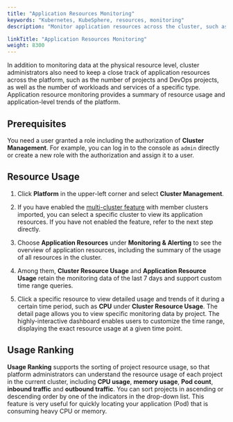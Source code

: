```yaml
---
title: "Application Resources Monitoring"
keywords: "Kubernetes, KubeSphere, resources, monitoring"
description: "Monitor application resources across the cluster, such as the number of Deployments and CPU usage of different projects."

linkTitle: "Application Resources Monitoring"
weight: 8300
---
```


In addition to monitoring data at the physical resource level, cluster administrators also need to keep a close track of application resources across the platform, such as the number of projects and DevOps projects, as well as the number of workloads and services of a specific type. Application resource monitoring provides a summary of resource usage and application-level trends of the platform.

## Prerequisites

You need a user granted a role including the authorization of **Cluster Management**. For example, you can log in to the console as `admin` directly or create a new role with the authorization and assign it to a user.

## Resource Usage

1. Click **Platform** in the upper-left corner and select **Cluster Management**.

2. If you have enabled the [multi-cluster feature](../../multicluster-management/) with member clusters imported, you can select a specific cluster to view its application resources. If you have not enabled the feature, refer to the next step directly.

3. Choose **Application Resources** under **Monitoring & Alerting** to see the overview of application resources, including the summary of the usage of all resources in the cluster.

4. Among them, **Cluster Resource Usage** and **Application Resource Usage** retain the monitoring data of the last 7 days and support custom time range queries.

5. Click a specific resource to view detailed usage and trends of it during a certain time period, such as **CPU** under **Cluster Resource Usage**. The detail page allows you to view specific monitoring data by project. The highly-interactive dashboard enables users to customize the time range, displaying the exact resource usage at a given time point.

## Usage Ranking

**Usage Ranking** supports the sorting of project resource usage, so that platform administrators can understand the resource usage of each project in the current cluster, including **CPU usage**, **memory usage**, **Pod count**, **inbound traffic** and **outbound traffic**. You can sort projects in ascending or descending order by one of the indicators in the drop-down list. This feature is very useful for quickly locating your application (Pod) that is consuming heavy CPU or memory.
